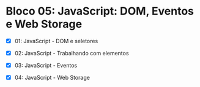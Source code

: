 # Bloco 05: JavaScript: DOM, Eventos e Web Storage

- [X] 01: JavaScript - DOM e seletores
- [X] 02: JavaScript - Trabalhando com elementos
- [X] 03: JavaScript - Eventos
- [X] 04: JavaScript - Web Storage

